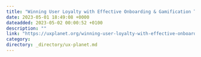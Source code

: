 ```yaml
---
title: "Winning User Loyalty with Effective Onboarding & Gamification Techniques"
date: 2023-05-01 18:49:08 +0000
dateadded: 2023-05-02 00:00:52 +0100
description: ""
link: "https://uxplanet.org/winning-user-loyalty-with-effective-onboarding-gamification-techniques-ff36df4ba23?source=rss----819cc2aaeee0---4"
category:
directory: _directory/ux-planet.md
---
```

